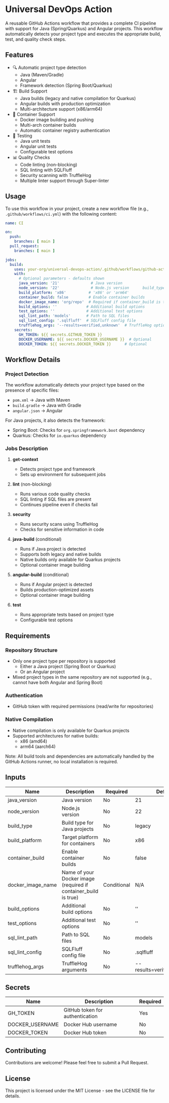 # Universal DevOps Action

A reusable GitHub Actions workflow that provides a complete CI pipeline with support for Java (Spring/Quarkus) and Angular projects. This workflow automatically detects your project type and executes the appropriate build, test, and quality check steps.

## Features

- 🔍 Automatic project type detection
  - Java (Maven/Gradle)
  - Angular
  - Framework detection (Spring Boot/Quarkus)
- 🏗️ Build Support
  - Java builds (legacy and native compilation for Quarkus)
  - Angular builds with production optimization
  - Multi-architecture support (x86/arm64)
- 🐳 Container Support
  - Docker image building and pushing
  - Multi-arch container builds
  - Automatic container registry authentication
- 🧪 Testing
  - Java unit tests
  - Angular unit tests
  - Configurable test options
- 📊 Quality Checks
  - Code linting (non-blocking)
  - SQL linting with SQLFluff
  - Security scanning with TruffleHog
  - Multiple linter support through Super-linter

## Usage

To use this workflow in your project, create a new workflow file (e.g., `.github/workflows/ci.yml`) with the following content:

```yaml
name: CI

on:
  push:
    branches: [ main ]
  pull_request:
    branches: [ main ]

jobs:
  build:
    uses: your-org/universal-devops-action/.github/workflows/github-actions.yml@main
    with:
      # Optional parameters - defaults shown
      java_version: '21'              # Java version
      node_version: '22'              # Node.js version      build_type: 'legacy'           # 'legacy' or 'native' (for Quarkus)
      build_platform: 'x86'          # 'x86' or 'arm64'
      container_build: false         # Enable container builds
      docker_image_name: 'org/repo'  # Required if container_build is true
      build_options: ''             # Additional build options
      test_options: ''              # Additional test options
      sql_lint_path: 'models'       # Path to SQL files
      sql_lint_config: '.sqlfluff'  # SQLFluff config file
      trufflehog_args: '--results=verified,unknown'  # TruffleHog options
    secrets:
      GH_TOKEN: ${{ secrets.GITHUB_TOKEN }}
      DOCKER_USERNAME: ${{ secrets.DOCKER_USERNAME }}  # Optional
      DOCKER_TOKEN: ${{ secrets.DOCKER_TOKEN }}      # Optional
```

## Workflow Details

### Project Detection

The workflow automatically detects your project type based on the presence of specific files:
- `pom.xml` → Java with Maven
- `build.gradle` → Java with Gradle
- `angular.json` → Angular

For Java projects, it also detects the framework:
- Spring Boot: Checks for `org.springframework.boot` dependency
- Quarkus: Checks for `io.quarkus` dependency

### Jobs Description

1. **get-context**
   - Detects project type and framework
   - Sets up environment for subsequent jobs

2. **lint** (non-blocking)
   - Runs various code quality checks
   - SQL linting if SQL files are present
   - Continues pipeline even if checks fail

3. **security**
   - Runs security scans using TruffleHog
   - Checks for sensitive information in code

4. **java-build** (conditional)
   - Runs if Java project is detected
   - Supports both legacy and native builds
   - Native builds only available for Quarkus projects
   - Optional container image building

5. **angular-build** (conditional)
   - Runs if Angular project is detected
   - Builds production-optimized assets
   - Optional container image building

6. **test**
   - Runs appropriate tests based on project type
   - Configurable test options

## Requirements

### Repository Structure
- Only one project type per repository is supported
  - Either a Java project (Spring Boot or Quarkus)
  - Or an Angular project
- Mixed project types in the same repository are not supported (e.g., cannot have both Angular and Spring Boot)

### Authentication
- GitHub token with required permissions (read/write for repositories)

### Native Compilation
- Native compilation is only available for Quarkus projects
- Supported architectures for native builds:
  - x86 (amd64)
  - arm64 (aarch64)

Note: All build tools and dependencies are automatically handled by the GitHub Actions runner, no local installation is required.

## Inputs

| Name | Description | Required | Default |
|------|-------------|----------|---------|
| java_version | Java version | No | 21 |
| node_version | Node.js version | No | 22 |
| build_type | Build type for Java projects | No | legacy |
| build_platform | Target platform for containers | No | x86 |
| container_build | Enable container builds | No | false |
| docker_image_name | Name of your Docker image (required if container_build is true) | Conditional | N/A |
| build_options | Additional build options | No | '' |
| test_options | Additional test options | No | '' |
| sql_lint_path | Path to SQL files | No | models |
| sql_lint_config | SQLFluff config file | No | .sqlfluff |
| trufflehog_args | TruffleHog arguments | No | --results=verified,unknown |

## Secrets

| Name | Description | Required |
|------|-------------|----------|
| GH_TOKEN | GitHub token for authentication | Yes |
| DOCKER_USERNAME | Docker Hub username | No |
| DOCKER_TOKEN | Docker Hub token | No |

## Contributing

Contributions are welcome! Please feel free to submit a Pull Request.

## License

This project is licensed under the MIT License - see the LICENSE file for details.